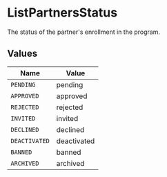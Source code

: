 # ListPartnersStatus

The status of the partner's enrollment in the program.


## Values

| Name          | Value         |
| ------------- | ------------- |
| `PENDING`     | pending       |
| `APPROVED`    | approved      |
| `REJECTED`    | rejected      |
| `INVITED`     | invited       |
| `DECLINED`    | declined      |
| `DEACTIVATED` | deactivated   |
| `BANNED`      | banned        |
| `ARCHIVED`    | archived      |